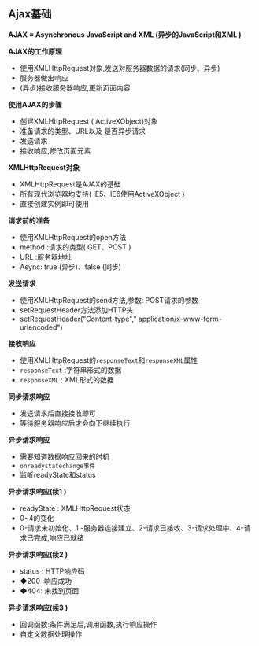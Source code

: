 ## Ajax基础

**AJAX = Asynchronous JavaScript and XML (异步的JavaScript和XML )**

**AJAX的工作原理**

- 使用XMLHttpRequest对象,发送对服务器数据的请求(同步、异步)
- 服务器做出响应
- (异步)接收服务器响应,更新页面内容

**使用AJAX的步骤**

- 创建XMLHttpRequest ( ActiveXObject)对象
- 准备请求的类型、URL以及 是否异步请求
- 发送请求
- 接收响应,修改页面元素

**XMLHttpRequest对象**

- XMLHttpRequest是AJAX的基础
- 所有现代浏览器均支持( IE5、IE6使用ActiveXObject )
- 直接创建实例即可使用

**请求前的准备**

- 使用XMLHttpRequest的open方法
- method :请求的类型( GET、POST )
- URL :服务器地址
- Async: true (异步)、false (同步)

**发送请求**

- 使用XMLHttpRequest的send方法,参数: POST请求的参数
- setRequestHeader方法添加HTTP头
- setRequestHeader("Content-type"," application/x-www-form-urlencoded")

**接收响应**

- 使用XMLHttpRequest的`responseText`和`responseXML`属性
- `responseText` :字符串形式的数据
- `responseXML` : XML形式的数据

**同步请求响应**

- 发送请求后直接接收即可
- 等待服务器响应后才会向下继续执行

**异步请求响应**

- 需要知道数据响应回来的时机
- `onreadystatechange事件`
- 监听readyState和status

**异步请求响应(续1 )**

- readyState : XMLHttpRequest状态
- 0~4的变化
- 0-请求未初始化、1 -服务器连接建立、2-请求已接收、3-请求处理中、4-请求已完成,响应已就绪

**异步请求响应(续2 )**

- status : HTTP响应码
- ◆200 :响应成功
- ◆404: 未找到页面

**异步请求响应(续3 )**

- 回调函数:条件满足后,调用函数,执行响应操作
- 自定义数据处理操作